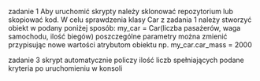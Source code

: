 zadanie 1
Aby uruchomić skrypty należy sklonować repozytorium lub skopiować kod.
W celu sprawdzenia klasy Car z zadania 1 należy stworzyć obiekt w podany poniżej sposób:
my_car = Car(liczba pasażerów, waga samochodu, ilość biegów)
poszczególne parametry można zmienić przypisując nowe wartości atrybutom obiektu np. my_car.car_mass = 2000

zadanie 3 
skrypt automatycznie policzy ilość liczb spełniających podane kryteria po uruchomieniu w konsoli